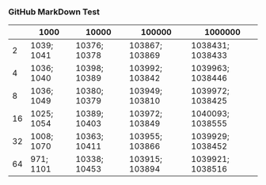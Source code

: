 ### GitHub MarkDown Test

|    |               1000  |             10000  |            100000  |           1000000  |
|----|---------------------|--------------------|--------------------|--------------------|
|  2 |      1039;    1041  |    10376;   10378  |   103867;  103869  |  1038431; 1038433  | 
|  4 |      1036;    1040  |    10398;   10389  |   103992;  103842  |  1039963; 1038446  |
|  8 |      1036;    1049  |    10380;   10379  |   103949;  103810  |  1039972; 1038425  |
| 16 |      1025;    1054  |    10389;   10403  |   103972;  103849  |  1040093; 1038555  |
| 32 |      1008;    1070  |    10363;   10411  |   103955;  103866  |  1039929; 1038452  |
| 64 |       971;    1101  |    10338;   10453  |   103915;  103894  |  1039921; 1038516  |
